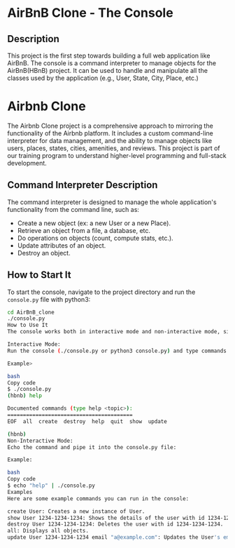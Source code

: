 # AirBnB Clone - The Console
## Description

This project is the first step towards building a full web application like AirBnB. The console is a command interpreter to manage objects for the AirBnB(HBnB) project. It can be used to handle and manipulate all the classes used by the application (e.g., User, State, City, Place, etc.)

# Airbnb Clone

The Airbnb Clone project is a comprehensive approach to mirroring the functionality of the Airbnb platform. It includes a custom command-line interpreter for data management, and the ability to manage objects like users, places, states, cities, amenities, and reviews. This project is part of our training program to understand higher-level programming and full-stack development.

## Command Interpreter Description

The command interpreter is designed to manage the whole application's functionality from the command line, such as:

- Create a new object (ex: a new User or a new Place).
- Retrieve an object from a file, a database, etc.
- Do operations on objects (count, compute stats, etc.).
- Update attributes of an object.
- Destroy an object.

## How to Start It

To start the console, navigate to the project directory and run the `console.py` file with python3:

```bash
cd AirBnB_clone
./console.py
How to Use It
The console works both in interactive mode and non-interactive mode, similar to a Unix shell.

Interactive Mode:
Run the console (./console.py or python3 console.py) and type commands directly into the prompt.

Example>

bash
Copy code
$ ./console.py
(hbnb) help

Documented commands (type help <topic>):
========================================
EOF  all  create  destroy  help  quit  show  update

(hbnb)
Non-Interactive Mode:
Echo the command and pipe it into the console.py file:

Example:

bash
Copy code
$ echo "help" | ./console.py
Examples
Here are some example commands you can run in the console:

create User: Creates a new instance of User.
show User 1234-1234-1234: Shows the details of the user with id 1234-1234-1234.
destroy User 1234-1234-1234: Deletes the user with id 1234-1234-1234.
all: Displays all objects.
update User 1234-1234-1234 email "a@example.com": Updates the User's email attribute.
                     

